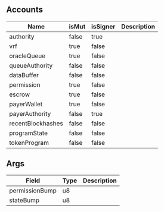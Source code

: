 

## Accounts
|Name|isMut|isSigner|Description|
|--|--|--|--|
| authority | false | true |  |
| vrf | true | false |  |
| oracleQueue | true | false |  |
| queueAuthority | false | false |  |
| dataBuffer | false | false |  |
| permission | true | false |  |
| escrow | true | false |  |
| payerWallet | true | false |  |
| payerAuthority | false | true |  |
| recentBlockhashes | false | false |  |
| programState | false | false |  |
| tokenProgram | false | false |  |
## Args
|Field|Type|Description|
|--|--|--|
| permissionBump |  u8 |  |
| stateBump |  u8 |  |
